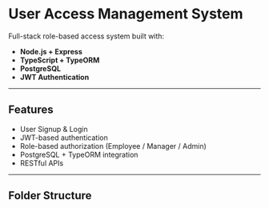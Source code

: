 # User Access Management System

Full-stack role-based access system built with:

- **Node.js + Express**
- **TypeScript + TypeORM**
- **PostgreSQL**
- **JWT Authentication**

---

## Features

- User Signup & Login
- JWT-based authentication
- Role-based authorization (Employee / Manager / Admin)
- PostgreSQL + TypeORM integration
- RESTful APIs

---

## Folder Structure

